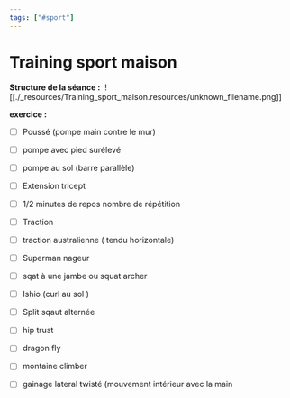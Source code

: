 ```yaml
---
tags: ["#sport"]
---
```

# Training sport maison

**Structure de la séance :** 
![[./_resources/Training_sport_maison.resources/unknown_filename.png]]

**exercice :** 
- [ ] Poussé (pompe main contre le mur) 
- [ ] pompe avec pied surélevé
- [ ] pompe au sol (barre parallèle)
- [ ] Extension tricept
- [ ] 1/2 minutes de repos nombre de répétition 

- [ ] Traction 
- [ ] traction australienne ( tendu horizontale)
- [ ] Superman nageur 

- [ ] sqat à une jambe ou squat archer
- [ ] Ishio (curl au sol )
- [ ] Split sqaut alternée
- [ ] hip trust 

- [ ] dragon fly
- [ ] montaine climber 
- [ ] gainage lateral twisté (mouvement intérieur avec la main
